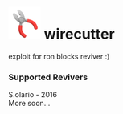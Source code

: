 # ![image](https://raw.githubusercontent.com/w1recuttr/wirecutter/refs/heads/main/1000003967.png) wirecutter
exploit for ron blocks reviver :)<br>
### Supported Revivers
S.оlагio - 2016<br>
More soon...